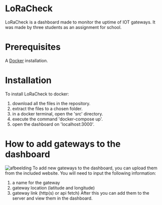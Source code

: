 # LoRaCheck

LoRaCheck is a dashboard made to monitor the uptime of IOT gateways.
It was made by three students as an assignment for school.

# Prerequisites
A [Docker](https://www.docker.com/) installation.

# Installation

To install LoRaCheck to docker:
1. download all the files in the repository.
2. extract the files to a chosen folder.
3. in a docker terminal, open the 'src' directory.
4. execute the command 'docker-compose up'.
5. open the dashboard on 'localhost:3000'.

# How to add gateways to the dashboard
![afbeelding](https://github.com/user-attachments/assets/f2e1af9e-eb43-4d8f-bace-11d008abdcac)
To add new gateways to the dashboard, you can upload them from the included website.
You will need to input the following information:
1. a name for the gateway
2. gateway location (latitude and longitude)
3. gateway link (http(s) or api fetch)
After this you can add them to the server and view them in the dashboard.
